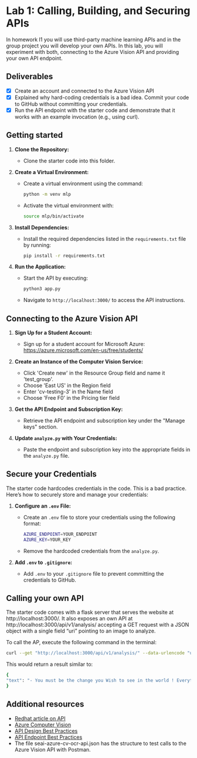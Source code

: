 # Lab 1: Calling, Building, and Securing APIs
In homework I1 you will use third-party machine learning APIs and in the group project you will develop your own APIs. In this lab, you will experiment with both, connecting to the Azure Vision API and providing your own API endpoint. 

## Deliverables
- [x] Create an account and connected to the Azure Vision API
- [x] Explained why hard-coding credentials is a bad idea. Commit your code to GitHub without committing your credentials.
- [x] Run the API endpoint with the starter code and demonstrate that it works with an example invocation (e.g., using curl).

## Getting started

1. **Clone the Repository:**
    - Clone the starter code into this folder.

2. **Create a Virtual Environment:**
   - Create a virtual environment using the command:
     ```bash
     python -m venv mlp
     ``` 
   - Activate the virtual environment with:
     ```bash
     source mlp/bin/activate
     ```

3. **Install Dependencies:**
   - Install the required dependencies listed in the `requirements.txt` file by running:
     ```bash
     pip install -r requirements.txt
     ```

4. **Run the Application:**
   - Start the API by executing:
     ```bash
     python3 app.py
     ```
   - Navigate to `http://localhost:3000/` to access the API instructions.

## Connecting to the Azure Vision API

1. **Sign Up for a Student Account:**
    - Sign up for a student account for Microsoft Azure: https://azure.microsoft.com/en-us/free/students/

2. **Create an Instance of the Computer Vision Service:**
    - Click 'Create new' in the Resource Group field and name it 'test_group'.
    - Choose 'East US' in the Region field
    - Enter 'cv-testing-3' in the Name field
    - Choose 'Free F0' in the Pricing tier field

3. **Get the API Endpoint and Subscription Key:**
    - Retrieve the API endpoint and subscription key under the "Manage keys" section.

4. **Update `analyze.py` with Your Credentials:**
    - Paste the endpoint and subscription key into the appropriate fields in the `analyze.py` file.


## Secure your Credentials
The starter code hardcodes credentials in the code. This is a bad practice. Here’s how to securely store and manage your credentials:

1. **Configure an `.env` File:**
   - Create an `.env` file to store your credentials using the following format:
     ```bash
     AZURE_ENDPOINT=YOUR_ENDPOINT
     AZURE_KEY=YOUR_KEY
     ```
   - Remove the hardcoded credentials from the `analyze.py`.

2. **Add `.env` to `.gitignore`:**
    - Add `.env` to your `.gitignore` file to prevent committing the credentials to GitHub.

## Calling your own API
The starter code comes with a flask server that serves the website at http://localhost:3000/. It also exposes an own API at http://localhost:3000/api/v1/analysis/ accepting a GET request with a JSON object with a single field “uri” pointing to an image to analyze.

To call the AP, execute the following command in the terminal:
```bash
curl --get "http://localhost:3000/api/v1/analysis/" --data-urlencode "uri=https://learn.microsoft.com/en-us/azure/ai-services/computer-vision/images/handwritten-note.jpg"
```

This would return a result similar to:
```bash
{
"text": "- You must be the change you Wish to see in the world ! Everything has its beauty, but not everyone sees it !"
}
```


## Additional resources 
- [Redhat article on API](https://www.redhat.com/en/topics/api/what-are-application-programming-interfaces)
- [Azure Computer Vision](https://learn.microsoft.com/en-us/python/api/overview/azure/cognitiveservices-vision-computervision-readme?view=azure-python)
- [API Design Best Practices](https://blog.stoplight.io/crud-api-design?_ga=2.223919515.1813989671.1674077556-1488117179.1674077556)
- [API Endpoint Best Practices](https://www.telerik.com/blogs/7-tips-building-good-web-api)
- The file seai-azure-cv-ocr-api.json has the structure to test calls to the Azure Vision API with Postman.

